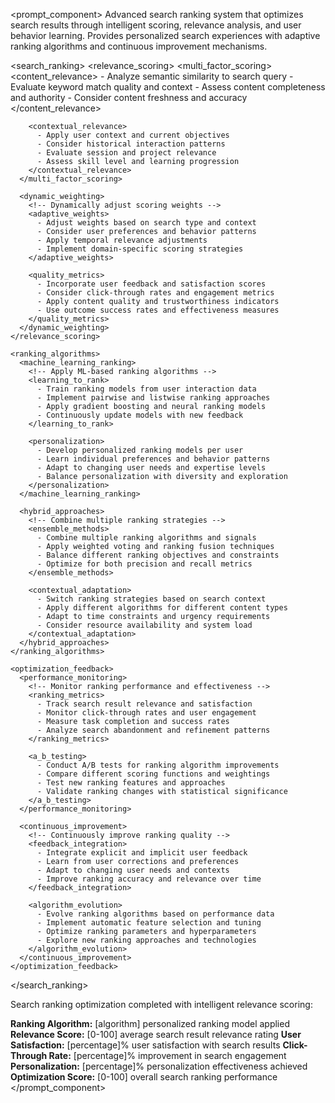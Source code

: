 <prompt_component>
  <step name="Search Ranking and Optimization">
    <description>
Advanced search ranking system that optimizes search results through intelligent scoring, relevance analysis, and user behavior learning. Provides personalized search experiences with adaptive ranking algorithms and continuous improvement mechanisms.
    </description>
  </step>

  <search_ranking>
    <relevance_scoring>
      <multi_factor_scoring>
        <!-- Apply multi-dimensional relevance scoring -->
        <content_relevance>
          - Analyze semantic similarity to search query
          - Evaluate keyword match quality and context
          - Assess content completeness and authority
          - Consider content freshness and accuracy
        </content_relevance>
        
        <contextual_relevance>
          - Apply user context and current objectives
          - Consider historical interaction patterns
          - Evaluate session and project relevance
          - Assess skill level and learning progression
        </contextual_relevance>
      </multi_factor_scoring>
      
      <dynamic_weighting>
        <!-- Dynamically adjust scoring weights -->
        <adaptive_weights>
          - Adjust weights based on search type and context
          - Consider user preferences and behavior patterns
          - Apply temporal relevance adjustments
          - Implement domain-specific scoring strategies
        </adaptive_weights>
        
        <quality_metrics>
          - Incorporate user feedback and satisfaction scores
          - Consider click-through rates and engagement metrics
          - Apply content quality and trustworthiness indicators
          - Use outcome success rates and effectiveness measures
        </quality_metrics>
      </dynamic_weighting>
    </relevance_scoring>
    
    <ranking_algorithms>
      <machine_learning_ranking>
        <!-- Apply ML-based ranking algorithms -->
        <learning_to_rank>
          - Train ranking models from user interaction data
          - Implement pairwise and listwise ranking approaches
          - Apply gradient boosting and neural ranking models
          - Continuously update models with new feedback
        </learning_to_rank>
        
        <personalization>
          - Develop personalized ranking models per user
          - Learn individual preferences and behavior patterns
          - Adapt to changing user needs and expertise levels
          - Balance personalization with diversity and exploration
        </personalization>
      </machine_learning_ranking>
      
      <hybrid_approaches>
        <!-- Combine multiple ranking strategies -->
        <ensemble_methods>
          - Combine multiple ranking algorithms and signals
          - Apply weighted voting and ranking fusion techniques
          - Balance different ranking objectives and constraints
          - Optimize for both precision and recall metrics
        </ensemble_methods>
        
        <contextual_adaptation>
          - Switch ranking strategies based on search context
          - Apply different algorithms for different content types
          - Adapt to time constraints and urgency requirements
          - Consider resource availability and system load
        </contextual_adaptation>
      </hybrid_approaches>
    </ranking_algorithms>
    
    <optimization_feedback>
      <performance_monitoring>
        <!-- Monitor ranking performance and effectiveness -->
        <ranking_metrics>
          - Track search result relevance and satisfaction
          - Monitor click-through rates and user engagement
          - Measure task completion and success rates
          - Analyze search abandonment and refinement patterns
        </ranking_metrics>
        
        <a_b_testing>
          - Conduct A/B tests for ranking algorithm improvements
          - Compare different scoring functions and weightings
          - Test new ranking features and approaches
          - Validate ranking changes with statistical significance
        </a_b_testing>
      </performance_monitoring>
      
      <continuous_improvement>
        <!-- Continuously improve ranking quality -->
        <feedback_integration>
          - Integrate explicit and implicit user feedback
          - Learn from user corrections and preferences
          - Adapt to changing user needs and contexts
          - Improve ranking accuracy and relevance over time
        </feedback_integration>
        
        <algorithm_evolution>
          - Evolve ranking algorithms based on performance data
          - Implement automatic feature selection and tuning
          - Optimize ranking parameters and hyperparameters
          - Explore new ranking approaches and technologies
        </algorithm_evolution>
      </continuous_improvement>
    </optimization_feedback>
  </search_ranking>

  <o>
Search ranking optimization completed with intelligent relevance scoring:

**Ranking Algorithm:** [algorithm] personalized ranking model applied
**Relevance Score:** [0-100] average search result relevance rating
**User Satisfaction:** [percentage]% user satisfaction with search results
**Click-Through Rate:** [percentage]% improvement in search engagement
**Personalization:** [percentage]% personalization effectiveness achieved
**Optimization Score:** [0-100] overall search ranking performance
  </o>
</prompt_component> 